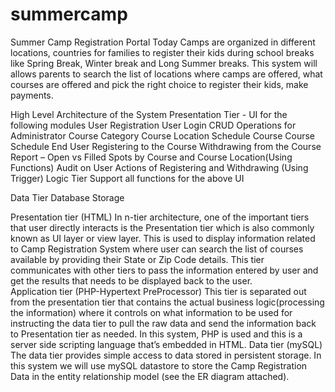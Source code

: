 # summercamp
Summer Camp Registration Portal
Today Camps are organized in different locations, countries for families to register their kids during school breaks like Spring Break, Winter break and Long Summer breaks. This system will allows parents to search the list of locations where camps are offered, what courses are offered and pick the right choice to register their kids, make payments.  

High Level Architecture of the System
Presentation Tier - UI for the following modules
  User Registration
	User Login
  CRUD Operations for Administrator
	  Course Category
	  Course Location
	  Schedule
	  Course
	  Course Schedule
  End User
	  Registering to the Course
	  Withdrawing from the Course
  Report – Open vs Filled Spots by Course and Course Location(Using Functions)
  Audit on User Actions of Registering and Withdrawing (Using Trigger)
Logic Tier
	Support all functions for the above UI 

Data Tier
	Database
	Storage
 
Presentation tier (HTML)
In n-tier architecture, one of the important tiers that user directly interacts is the Presentation tier which is also commonly known as UI layer or view layer.  This is used to display information related to Camp Registration System where user can search the list of courses available by providing their State or Zip Code details.  This tier communicates with other tiers to pass the information entered by user and get the results that needs to be displayed back to the user.  
Application tier (PHP-Hypertext PreProcessor)
This tier is separated out from the presentation tier that contains the actual business logic(processing the information) where it controls on what information to be used for instructing the data tier to pull the raw data and send the information back to Presentation tier as needed.  In this system, PHP is used and this is a server side scripting language that’s embedded in HTML. 
Data tier (mySQL)
The data tier provides simple access to data stored in persistent storage.  In this system we will use mySQL datastore to store the Camp Registration Data in the entity relationship model (see the ER diagram attached).  


 

